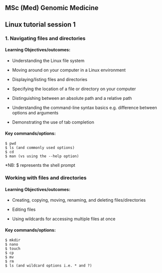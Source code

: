 ## MSc (Med) Genomic Medicine

## Linux tutorial session 1

### 1. Navigating files and directories 

#### Learning Objectives/outcomes: 
- Understanding the Linux file system

- Moving around on your computer in a Linux environment

- Displaying/listing files and directories

- Specifying the location of a file or directory on your computer

- Distinguishing between an absolute path and a relative path

- Understanding the command-line syntax basics e.g. difference between options and arguments

- Demonstrating the use of tab completion

#### Key commands/options:
```
$ pwd
$ ls (and commonly used options)
$ cd
$ man (vs using the --help option)
```
*NB: $ represents the shell prompt

### Working with files and directories

#### Learning Objectives/outcomes: 
- Creating, copying, moving, renaming, and deleting files/directories

- Editing files

- Using wildcards for accessing multiple files at once

#### Key commands/options:
```
$ mkdir
$ nano
$ touch
$ cp
$ mv
$ rm
$ ls (and wildcard options i.e. * and ?)
```
